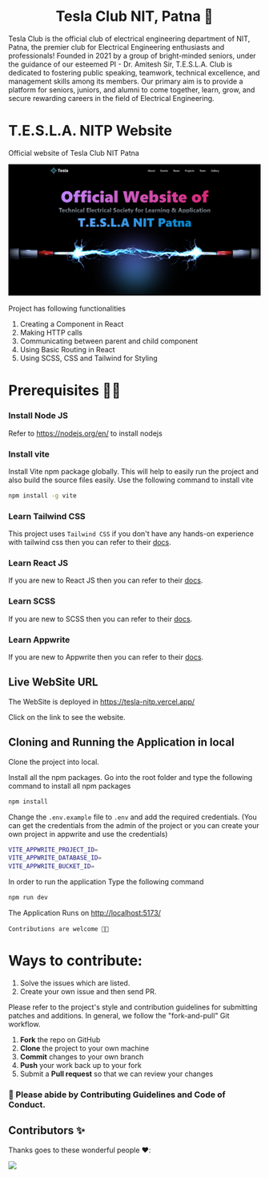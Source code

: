 <h1 align='center'> Tesla Club NIT, Patna 🤖 </h1>
Tesla Club is the official club of electrical engineering department of NIT, Patna, the premier club for Electrical Engineering enthusiasts and professionals! Founded in 2021 by a group of bright-minded seniors, under the guidance of our esteemed PI - Dr. Amitesh Sir, T.E.S.L.A. Club is dedicated to fostering public speaking, teamwork, technical excellence, and management skills among its members. Our primary aim is to provide a platform for seniors, juniors, and alumni to come together, learn, grow, and secure rewarding careers in the field of Electrical Engineering.


# T.E.S.L.A. NITP Website
Official website of Tesla Club NIT Patna

![plot](teslaclublive.png )

Project has following functionalities

1. Creating a Component in React
2. Making HTTP calls
3. Communicating between parent and child component
4. Using Basic Routing in React
5. Using SCSS, CSS and Tailwind for Styling


# Prerequisites 👨‍💻

### Install Node JS
Refer to https://nodejs.org/en/ to install nodejs

### Install vite
Install Vite npm package globally. This will help to easily run the project and also build the source files easily. Use the following command to install vite

```bash
npm install -g vite
```

### Learn Tailwind CSS
This project uses `Tailwind CSS` if you don't have any hands-on experience with tailwind css then you can refer to their [docs](https://tailwindcss.com/).

### Learn React JS
If you are new to React JS then you can refer to their [docs](https://react.dev/).

### Learn SCSS
If you are new to SCSS then you can refer to their [docs](https://sass-lang.com/documentation).

### Learn Appwrite
If you are new to Appwrite then you can refer to their [docs](https://appwrite.io/docs).

## Live WebSite URL

The WebSite is deployed in https://tesla-nitp.vercel.app/

Click on the link to see the website.

## Cloning and Running the Application in local

Clone the project into local.

Install all the npm packages. 
Go into the root folder and type the following command to install all npm packages

```bash
npm install
```

Change the `.env.example` file to `.env` and add the required credentials.
(You can get the credentials from the admin of the project or you can create your own project in appwrite and use the credentials)

```bash
VITE_APPWRITE_PROJECT_ID=
VITE_APPWRITE_DATABASE_ID=
VITE_APPWRITE_BUCKET_ID=
```

In order to run the application Type the following command

```bash
npm run dev
```

The Application Runs on [http://localhost:5173/](http://localhost:5173/)



`Contributions are welcome 🎉🎉`

# Ways to contribute:
1. Solve the issues which are listed.
2. Create your own issue and then send PR.

Please refer to the project's style and contribution guidelines for submitting patches and additions. In general, we follow the "fork-and-pull" Git workflow.

 1. **Fork** the repo on GitHub
 2. **Clone** the project to your own machine
 3. **Commit** changes to your own branch
 4. **Push** your work back up to your fork
 5. Submit a **Pull request** so that we can review your changes



### 🚀 Please abide by  **Contributing Guidelines** and **Code of Conduct**.


## Contributors ✨

Thanks goes to these wonderful people ❤️:

<!-- ALL-CONTRIBUTORS-LIST:START - Do not remove or modify this section -->
<!-- prettier-ignore-start -->
<!-- markdownlint-disable -->
<a href = "https://github.com/SudhansuuRanjan/tesla-nitp-web/graphs/contributors">
  <img src = "https://contrib.rocks/image?repo=SudhansuuRanjan/tesla-nitp-web"/>
</a>

<!-- markdownlint-restore -->
<!-- prettier-ignore-end -->

<!-- ALL-CONTRIBUTORS-LIST:END -->
